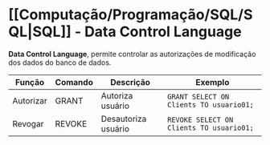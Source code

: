 # [[Computação/Programação/SQL/SQL|SQL]] - Data Control Language
**Data Control Language**, permite controlar as autorizações de modificação dos dados do banco de dados.

| Função    | Comando | Descrição           | Exemplo                                 |
| --------- | ------- | ------------------- | --------------------------------------- |
| Autorizar | GRANT   | Autoriza usuário    | `GRANT SELECT ON Clients TO usuario01;` |
| Revogar   | REVOKE  | Desautoriza usuário | `REVOKE SELECT ON Clients TO usuario01;`                                        |